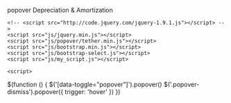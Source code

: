 popover Depreciation & Amortization

    <!-- <script src="http://code.jquery.com/jquery-1.9.1.js"></script> -->
    <script src="js/jquery.min.js"></script>
    <script src="js/popover/tether.min.js"></script>
    <script src="js/bootstrap.min.js"></script>
    <script src="js/bootstrap-select.js"></script>
    <script src="js/my_script.js"></script>
<!-- Load Scripts End -->
    <script>
$(function () { $('[data-toggle="popover"]').popover() $('.popover-dismiss').popover({ trigger: 'hover' }) })